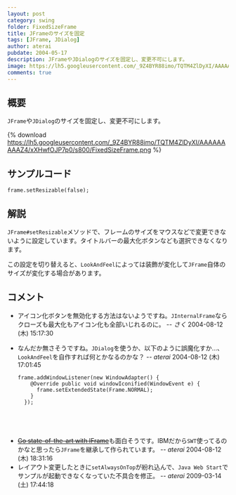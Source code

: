 ```yaml
---
layout: post
category: swing
folder: FixedSizeFrame
title: JFrameのサイズを固定
tags: [JFrame, JDialog]
author: aterai
pubdate: 2004-05-17
description: JFrameやJDialogのサイズを固定し、変更不可にします。
image: https://lh5.googleusercontent.com/_9Z4BYR88imo/TQTM4ZlDyXI/AAAAAAAAAZ4/xXHwfOJP7p0/s800/FixedSizeFrame.png
comments: true
---
```

## 概要
`JFrame`や`JDialog`のサイズを固定し、変更不可にします。

{% download https://lh5.googleusercontent.com/_9Z4BYR88imo/TQTM4ZlDyXI/AAAAAAAAAZ4/xXHwfOJP7p0/s800/FixedSizeFrame.png %}

## サンプルコード
<pre class="prettyprint"><code>frame.setResizable(false);
</code></pre>

## 解説
`JFrame#setResizable`メソッドで、フレームのサイズをマウスなどで変更できないように設定しています。タイトルバーの最大化ボタンなども選択できなくなります。

この設定を切り替えると、`LookAndFeel`によっては装飾が変化して`JFrame`自体のサイズが変化する場合があります。

## コメント
- アイコン化ボタンを無効化する方法はないようですね。`JInternalFrame`ならクローズも最大化もアイコン化も全部いじれるのに。 -- *さく* 2004-08-12 (木) 15:17:30
- なんだか無さそうですね。`JDialog`を使うか、以下のように誤魔化すか…、`LookAndFeel`を自作すれば何とかなるのかな？ -- *aterai* 2004-08-12 (木) 17:01:45
    
    <pre class="prettyprint"><code>frame.addWindowListener(new WindowAdapter() {
      @Override public void windowIconified(WindowEvent e) {
        frame.setExtendedState(Frame.NORMAL);
      }
    });
</code></pre>
- ~~[Go state-of-the-art with IFrame](http://www.ibm.com/developerworks/library/j-iframe/)~~も面白そうです。IBMだから`SWT`使ってるのかなと思ったら`JFrame`を継承して作られています。 -- *aterai* 2004-08-12 (木) 18:31:16
- レイアウト変更したときに`setAlwaysOnTop`が紛れ込んで、`Java Web Start`でサンプルが起動できなくなっていた不具合を修正。 -- *aterai* 2009-03-14 (土) 17:44:18

<!-- dummy comment line for breaking list -->

